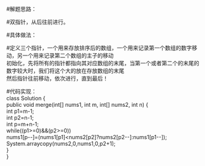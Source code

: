 #解题思路：  
  
#双指针，从后往前进行。    
  
  
#具体做法：  
  
#定义三个指针，一个用来存放排序后的数组，一个用来记录第一个数组的数字移动，另一个用来记录第二个数组的主子的移动   
初始化，先将所有的指针都指向其对应数组的末尾，当第一个或者第二个的末尾的数字较大时，我们将这个大的放在存放数组的末尾   
然后指针往前移动，依次进行，直到最后！  
  
  
#代码实现：  
class Solution {  
  public void merge(int[] nums1, int m, int[] nums2, int n) {  
      int p1=m-1;  
      int p2=n-1;  
      int p=m+n-1;  
      while((p1>=0)&&(p2>=0))  
      nums1[p--]=(nums1[p1]<nums2[p2]?nums2[p2--]:nums1[p1--]);  
      System.arraycopy(nums2,0,nums1,0,p2+1);  
  }  
}  
  
  
